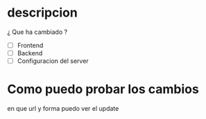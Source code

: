 # descripcion
¿ Que ha cambiado ?

- [ ] Frontend
- [ ] Backend
- [ ] Configuracion del server

# Como puedo probar los cambios
en que url y forma puedo ver el update
